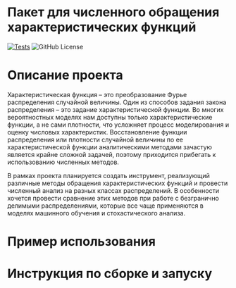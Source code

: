 # Пакет для численного обращения характеристических функций
[![Tests](https://github.com/lilyreber/Numerical-inversion-of-characteristic-functions/actions/workflows/python-package.yml/badge.svg)](https://github.com/lilyreber/Numerical-inversion-of-characteristic-functions/actions/workflows/python-package.yml)
![GitHub License](https://img.shields.io/github/license/lilyreber/Numerical-inversion-of-characteristic-functions)

# Описание проекта

Характеристическая функция – это преобразование Фурье распределения случайной величины. Один из способов задания закона распределения – это задание характеристической функции. Во многих вероятностных моделях нам доступны только характеристические функции, а не сами плотности, что усложняет процесс моделирования и оценку числовых характеристик. Восстановление функции распределения или плотности случайной величины по ее характеристической функции аналитическими методами зачастую является крайне сложной задачей, поэтому приходится прибегать к использованию численных методов.

В рамках проекта планируется создать инструмент, реализующий различные методы обращения характеристических функций и провести численный анализ на разных классах распределений. В особенности хочется провести сравнение этих методов при работе с безгранично делимыми распределениями, которые все чаще применяются в моделях машинного обучения и стохастического анализа.


# Пример использования


# Инструкция по сборке и запуску 